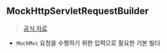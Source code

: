 ## MockHttpServletRequestBuilder
> [공식 자료](https://docs.spring.io/spring-framework/docs/current/javadoc-api/org/springframework/test/web/servlet/request/MockHttpServletRequestBuilder.html)
- `MockMvc` 요청을 수행하기 위한 입력으로 필요한 기본 빌더

